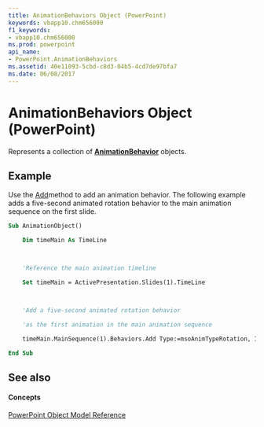 ```yaml
---
title: AnimationBehaviors Object (PowerPoint)
keywords: vbapp10.chm656000
f1_keywords:
- vbapp10.chm656000
ms.prod: powerpoint
api_name:
- PowerPoint.AnimationBehaviors
ms.assetid: 40e11093-5cbd-c8d3-04b5-4cd7de97bfa7
ms.date: 06/08/2017
---
```



# AnimationBehaviors Object (PowerPoint)

Represents a collection of  **[AnimationBehavior](PowerPoint.AnimationBehavior.md)** objects.


## Example

Use the [Add](PowerPoint.AnimationBehaviors.Add.md)method to add an animation behavior. The following example adds a five-second animated rotation behavior to the main animation sequence on the first slide.


```vb
Sub AnimationObject()

    Dim timeMain As TimeLine



    'Reference the main animation timeline

    Set timeMain = ActivePresentation.Slides(1).TimeLine



    'Add a five-second animated rotation behavior

    'as the first animation in the main animation sequence

    timeMain.MainSequence(1).Behaviors.Add Type:=msoAnimTypeRotation, Index:=1

End Sub
```


## See also


#### Concepts


[PowerPoint Object Model Reference](object-model-powerpoint-vba-reference.md)


